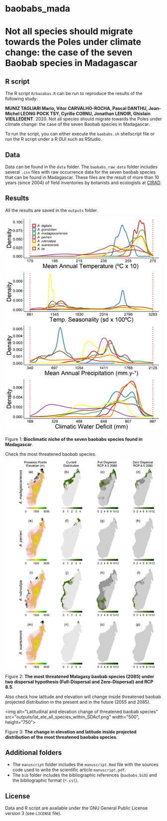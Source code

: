 # baobabs_mada

# Not all species should migrate towards the Poles under climate change: the case of the seven Baobab species in Madagascar

## R script

The R script `R/baoabas.R` can be run to reproduce the results of the following study:

**MUNIZ TAGLIARI Mario, Vitor CARVALHO-ROCHA, Pascal DANTHU, Jean-Michel LEONG POCK TSY, Cyrille CORNU, Jonathan LENOIR, Ghislain VIEILLEDENT**. 2020. Not all species should migrate towards the Poles under climate change: the case of the seven Baobab species in Madagascar.

To run the script, you can either execute the `baobabs.sh` shellscript file or run the R script under a R GUI such as RStudio.

## Data

Data can be found in the `data` folder. The `baobabs_raw_data` folder includes several `.csv` files with raw occurrence data for the seven baobab species that can be found in Madagascar. These files are the result of more than 10 years (since 2004) of field inventories by botanists and ecologists at [CIRAD](https://www.cirad.fr).

## Results

All the results are saved in the `outputs` folder.

<img alt="Bioclimatic niche of studied species" src="outputs/Fig_ap1_sps_niche2.png" width="500">

Figure 1: **Bioclimatic niche of the seven baobabs species found in Madagascar**.

Check the most threatened baobab species.

<img alt="Threatened baobab species" src="outputs/threat.png" width="500">

Figure 2: **The most threatened Malagasy baobab species (2085) under two dispersal hypothesis (Full-Dispersal and Zero-Dispersal) and RCP 8.5**.

Also check how latitude and elevation will change inside threatened baobab projected distribution in the present and in the future (2055 and 2085).

<img alt="Latitudinal and elevation change of  threatened baobab species" src="outputs/lat_ele_all_species_within_SDAcf.png" width="500", height="750">

Figure 3: **The change in elevation and latitude inside projected distribution of the most threatened baobabs species**.
## Additional folders

- The `manuscript` folder includes the `manuscript.Rmd` file with the sources code used to write the scientific article `manuscript.pdf`.
- The `bib` folder includes the bibliographic references (`baobabs.bib`) and the bibliographic format (`*.csl`).

## License

Data and R script are available under the GNU General Public License version 3 (see `LICENSE` file).
